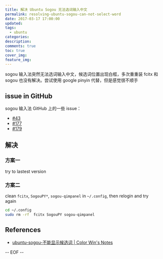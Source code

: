```yaml
---
title: 解决 Ubuntu Sogou 无法选词输入中文
permalink: resolving-ubuntu-sogou-can-not-select-word
date: 2017-03-17 17:00:00
updated:
tags:
  - ubuntu
categories:
description:
comments: true
toc: true
cover_img:
feature_img:
---
```


sogou 输入法突然无法选词输入中文，候选词位置出现白框，多次重重装 fcitx 和 sogou 也没有解决。尝试使用 google pinyin 代替，但是感觉很不顺手

## issue in GitHub

sogou 输入法 GitHub 上的一些 issue：

- [#43](https://github.com/FZUG/repo/issues/43)
- [#177](https://github.com/FZUG/repo/issues/177)
- [#179](https://github.com/FZUG/repo/issues/179)

## 解决

### 方案一

try to lastest version

### 方案二

clean `fcitx`, `SogouPY*`, `sogou-qimpanel` in `~/.config`, then relogin and try again

```bash
cd ~/.config
sudo rm -rf  fcitx SogouPY sogou-qimpanel
```

<!--more -->

## References

- [ubuntu-sogou-不能显示候选词 | Color Win's Notes](https://colorwin.github.io/2017/02/17/ubuntu-sogou/)

-- EOF --
